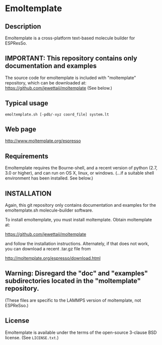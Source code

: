 Emoltemplate
===========

##  Description

Emoltemplate is a cross-platform text-based molecule builder for ESPResSo.

##  IMPORTANT: This repository contains only documentation and examples

The source code for emoltemplate is included with
"moltemplate" repository,
which can be downloaded at: 
https://github.com/jewettaij/moltemplate
(See below.)

## Typical usage

    emoltemplate.sh [-pdb/-xyz coord_file] system.lt

## Web page

http://www.moltemplate.org/espresso

## Requirements

Emoltemplate requires the Bourne-shell, and a recent version of python 
(2.7, 3.0 or higher), and can run on OS X, linux, or windows. (...if a 
suitable shell environment has been installed.  See below.)

## INSTALLATION

Again, this git repository only contains documentation and examples
for the emoltemplate.sh molecule-builder software.

To install emoltemplate, you must install moltemplate.
Obtain moltemplate at:

https://github.com/jewettaij/moltemplate

and follow the installation instructions.  Alternately, if that does not work, you can download a recent .tar.gz file from

http://moltemplate.org/espresso/download.html

## Warning: Disregard the "doc" and "examples" subdirectories located in the "moltemplate" repository.
(These files are specific to the LAMMPS version of moltemplate, not ESPReSso.)

## License

Emoltemplate is available under the terms of the open-source 3-clause BSD 
license.  (See `LICENSE.txt`.)

